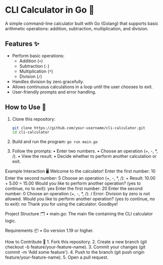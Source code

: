 # CLI Calculator in Go 🧮

A simple command-line calculator built with Go (Golang) that supports basic arithmetic operations: addition, subtraction, multiplication, and division.

## Features ✨

- Perform basic operations:
  - Addition (`+`)
  - Subtraction (`-`)
  - Multiplication (`*`)
  - Division (`/`)
- Handles division by zero gracefully.
- Allows continuous calculations in a loop until the user chooses to exit.
- User-friendly prompts and error handling.

## How to Use 🚀

1. Clone this repository:
   ```bash
   git clone https://github.com/your-username/cli-calculator.git
   cd cli-calculator

2.	Build and run the program:
    `go run main.go`

3.	Follow the prompts:
	•	Enter two numbers.
	•	Choose an operation (+, -, *, /).
	•	View the result.
	•	Decide whether to perform another calculation or exit.

Example Interaction 🖥️
Welcome to the calculator!
Enter the first number:
10
Enter the second number:
5
Choose an operation (+, -, *, /):
+
Result: 10.00 + 5.00 = 15.00
Would you like to perform another operation? (yes to continue, no to exit):
yes
Enter the first number:
20
Enter the second number:
0
Choose an operation (+, -, *, /):
/
Error: Division by zero is not allowed.
Would you like to perform another operation? (yes to continue, no to exit):
no
Thank you for using the calculator. Goodbye!


Project Structure 🗂️
	•	main.go: The main file containing the CLI calculator logic.

Requirements 📦
	•	Go version 1.19 or higher.

How to Contribute 🤝
	1.	Fork this repository.
	2.	Create a new branch (git checkout -b feature/your-feature-name).
	3.	Commit your changes (git commit -m 'Add some feature').
	4.	Push to the branch (git push origin feature/your-feature-name).
	5.	Open a pull request.
